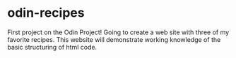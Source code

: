 # odin-recipes
First project on the Odin Project! Going to create a web site with three of my favorite recipes. This website will demonstrate working knowledge of the basic structuring of html code.